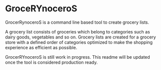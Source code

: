 # GroceRYnoceroS

GrocerRynoceroS is a command line based tool to create grocery lists.

A grocery list consists of groceries which belong to categories such as dairy goods, vegetables and so on.
Grocery lists are created for a grocery store with a defined order of categories
optimized to make the shopping experience as efficient as possible.

GrocerRYnoceroS is still work in progress. This readme will be updated once the tool is considered production ready.